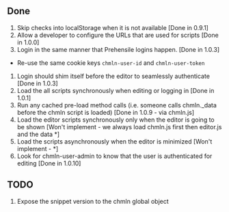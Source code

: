 Done
------

1. Skip checks into localStorage when it is not available [Done in 0.9.1]
1. Allow a developer to configure the URLs that are used for scripts [Done in 1.0.0]
1. Login in the same manner that Prehensile logins happen. [Done in 1.0.3]
 - Re-use the same cookie keys `chmln-user-id` and `chmln-user-token`
1. Login should shim itself before the editor to seamlessly authenticate [Done in 1.0.3]
1. Load the all scripts synchronously when editing or logging in [Done in 1.0.1]
1. Run any cached pre-load method calls (i.e. someone calls chmln._data before the chmln script is loaded) [Done in 1.0.9 - via chmln.js]
1. Load the editor scripts synchronously only when the editor is going to be shown [Won't implement - we always load chmln.js first then editor.js and the data *]
1. Load the scripts asynchronously when the editor is minimized [Won't implement - *]
1. Look for chmln-user-admin to know that the user is authenticated for editing [Done in 1.0.10]

TODO
------
1. Expose the snippet version to the chmln global object
